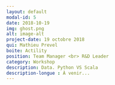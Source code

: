 ```yaml
---
layout: default
modal-id: 5
date: 2018-10-19
img: ghost.png
alt: image-alt
project-date: 19 octobre 2018
qui: Mathieu Prevel
boite: Actility
position: Team Manager <br> R&D Leader  
category: Workshop
description: Data. Python VS Scala
description-longue : À venir...
---
```


